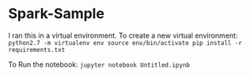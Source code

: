 # Spark-Sample

I ran this in a virtual environment.
To create a new virtual environment:
`
python2.7 -m virtualenv env
source env/bin/activate
pip install -r requirements.txt
`


To Run the notebook:
`
jupyter notebook Untitled.ipynb
`

